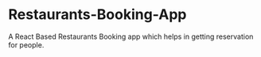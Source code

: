 # Restaurants-Booking-App
A React Based Restaurants Booking app which helps in getting reservation for people.
